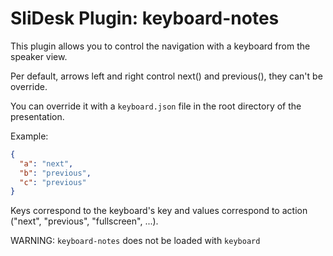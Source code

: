 # SliDesk Plugin: keyboard-notes

This plugin allows you to control the navigation with a keyboard from the speaker view.

Per default, arrows left and right control next() and previous(), they can't be override.

You can override it with a `keyboard.json` file in the root directory of the presentation.

Example:

```json
{
  "a": "next",
  "b": "previous",
  "c": "previous"
}
```

Keys correspond to the keyboard's key and values correspond to action ("next", "previous", "fullscreen", ...).

WARNING: `keyboard-notes` does not be loaded with `keyboard`
